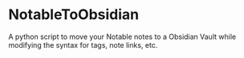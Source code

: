 # NotableToObsidian
A python script to move your Notable notes to a Obsidian Vault while modifying the syntax for tags, note links, etc. 
